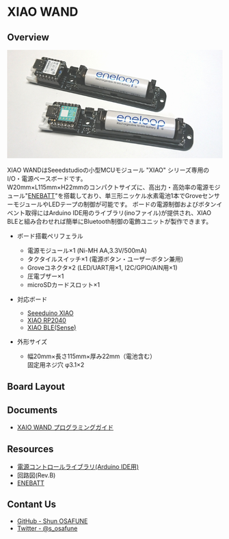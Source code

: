 # XIAO WAND

## Overview
<img src="https://raw.githubusercontent.com/osafune/xiaowand/master/img/xiaowand_top.jpg">

XIAO WANDはSeeedstudioの小型MCUモジュール "XIAO" シリーズ専用のI/O・電源ベースボードです。  
W20mm×L115mm×H22mmのコンパクトサイズに、高出力・高効率の電源モジュール"[ENEBATT](https://osafune.github.io/enebatt_jp.html)"を搭載しており、単三形ニッケル水素電池1本でGroveセンサーモジュールやLEDテープの制御が可能です。 
ボードの電源制御およびボタンイベント取得にはArduino IDE用のライブラリ(inoファイル)が提供され、XIAO BLEと組み合わせれば簡単にBluetooth制御の電飾ユニットが製作できます。

- ボード搭載ペリフェラル
	* 電源モジュール×1 (Ni-MH AA,3.3V/500mA)
	* タクタイルスイッチ×1 (電源ボタン・ユーザーボタン兼用)
	* Groveコネクタ×2 (LED/UART用×1, I2C/GPIO/AIN用×1)
	* 圧電ブザー×1
	* microSDカードスロット×1

- 対応ボード
	* [Seeeduino XIAO](https://wiki.seeedstudio.com/Seeeduino-XIAO/)
	* [XIAO RP2040](https://wiki.seeedstudio.com/XIAO-RP2040/)
	* [XIAO BLE(Sense)](https://wiki.seeedstudio.com/XIAO_BLE/)

- 外形サイズ
	* 幅20mm×長さ115mm×厚み22mm（電池含む）  
	固定用ネジ穴 φ3.1×2

## Board Layout

## Documents
- [XAIO WAND プログラミングガイド](xiaowand_programming_guide_jp.md)

## Resources
- [電源コントロールライブラリ(Arduino IDE用)](src/xiaowand_power_lib.ino)
- 回路図(Rev.B)
- [ENEBATT](https://osafune.github.io/enebatt_jp.html)

## Contant Us
- [GitHub - Shun OSAFUNE](https://github.com/osafune)
- [Twitter - @s_osafune](https://twitter.com/s_osafune)
